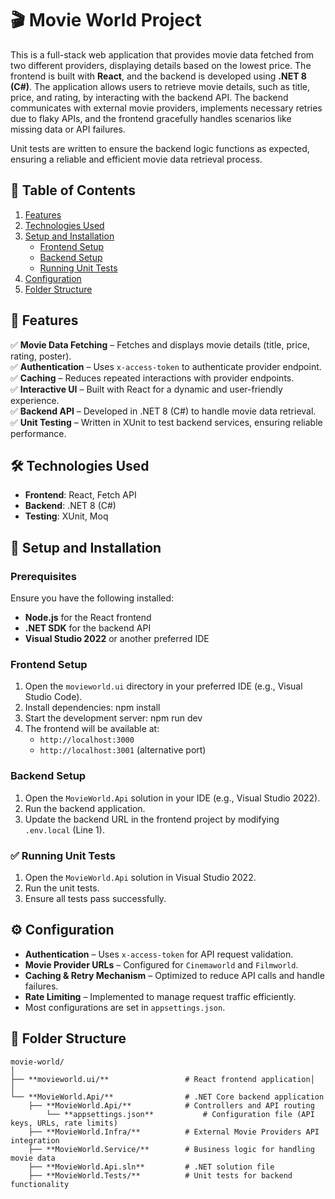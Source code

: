 # 🎬 Movie World Project
This is a full-stack web application that provides movie data fetched from two different providers, displaying details based on the lowest price. The frontend is built with **React**, and the backend is developed using **.NET 8 (C#)**. The application allows users to retrieve movie details, such as title, price, and rating, by interacting with the backend API. The backend communicates with external movie providers, implements necessary retries due to flaky APIs, and the frontend gracefully handles scenarios like missing data or API failures.

Unit tests are written to ensure the backend logic functions as expected, ensuring a reliable and efficient movie data retrieval process.

## 📌 Table of Contents
1. [Features](#features)
2. [Technologies Used](#technologies-used)
3. [Setup and Installation](#setup-and-installation)
   - [Frontend Setup](#frontend-setup)
   - [Backend Setup](#backend-setup)
   - [Running Unit Tests](#running-unit-tests)
4. [Configuration](#configuration)
5. [Folder Structure](#folder-structure)

## 🚀 Features
✅ **Movie Data Fetching** – Fetches and displays movie details (title, price, rating, poster).  
✅ **Authentication** – Uses `x-access-token` to authenticate provider endpoint.  
✅ **Caching** – Reduces repeated interactions with provider endpoints.  
✅ **Interactive UI** – Built with React for a dynamic and user-friendly experience.  
✅ **Backend API** – Developed in .NET 8 (C#) to handle movie data retrieval.  
✅ **Unit Testing** – Written in XUnit to test backend services, ensuring reliable performance.  

## 🛠 Technologies Used
- **Frontend**: React, Fetch API  
- **Backend**: .NET 8 (C#)  
- **Testing**: XUnit, Moq  

## 🔧 Setup and Installation
### **Prerequisites**
Ensure you have the following installed:
- **Node.js** for the React frontend  
- **.NET SDK** for the backend API  
- **Visual Studio 2022** or another preferred IDE  

### **Frontend Setup**
1. Open the `movieworld.ui` directory in your preferred IDE (e.g., Visual Studio Code).  
2. Install dependencies:
   npm install 
3. Start the development server:
   npm run dev
4. The frontend will be available at:
   - `http://localhost:3000`  
   - `http://localhost:3001` (alternative port)  

### **Backend Setup**
1. Open the `MovieWorld.Api` solution in your IDE (e.g., Visual Studio 2022).  
2. Run the backend application.  
3. Update the backend URL in the frontend project by modifying `.env.local` (Line 1).  

### ✅ Running Unit Tests
1. Open the `MovieWorld.Api` solution in Visual Studio 2022.  
2. Run the unit tests.  
3. Ensure all tests pass successfully.  

## ⚙️ Configuration
- **Authentication** – Uses `x-access-token` for API request validation.  
- **Movie Provider URLs** – Configured for `Cinemaworld` and `Filmworld`.  
- **Caching & Retry Mechanism** – Optimized to reduce API calls and handle failures.  
- **Rate Limiting** – Implemented to manage request traffic efficiently.  
- Most configurations are set in `appsettings.json`.  

## 📂 Folder Structure
```
movie-world/
│
├── **movieworld.ui/**                 # React frontend application│                        
│
└── **MovieWorld.Api/**                # .NET Core backend application
    ├── **MovieWorld.Api/**            # Controllers and API routing
        └── **appsettings.json**           # Configuration file (API keys, URLs, rate limits)
    ├── **MovieWorld.Infra/**          # External Movie Providers API integration
    ├── **MovieWorld.Service/**        # Business logic for handling movie data
    ├── **MovieWorld.Api.sln**         # .NET solution file
    ├── **MovieWorld.Tests/**          # Unit tests for backend functionality
    